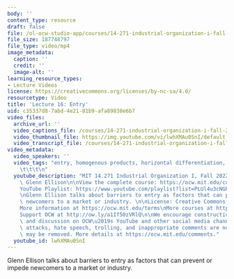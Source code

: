 ```yaml
---
body: ''
content_type: resource
draft: false
file: /ol-ocw-studio-app/courses/14-271-industrial-organization-i-fall-2022/14271-f22-lecture-16-multi-version-2_360p_16_9.mp4
file_size: 187748797
file_type: video/mp4
image_metadata:
  caption: ''
  credit: ''
  image-alt: ''
learning_resource_types:
- Lecture Videos
license: https://creativecommons.org/licenses/by-nc-sa/4.0/
resourcetype: Video
title: 'Lecture 16: Entry'
uid: c35337d8-7abd-4e21-81b9-afa89838e6b7
video_files:
  archive_url: ''
  video_captions_file: /courses/14-271-industrial-organization-i-fall-2022/13f9-5SytN2u1rqceau2bc9mMDKpLldi6_transcript.webvtt
  video_thumbnail_file: https://img.youtube.com/vi/lwhXMAu0SnI/default.jpg
  video_transcript_file: /courses/14-271-industrial-organization-i-fall-2022/13f9-5SytN2u1rqceau2bc9mMDKpLldi6_transcript.pdf
video_metadata:
  video_speakers: ''
  video_tags: "entry, homogenous products, horizontal differentiation, markets, barrier\t\
    \t\t\t\n"
  youtube_description: "MIT 14.271 Industrial Organization I, Fall 2022 \nInstructor:\
    \ Glenn Ellison\n\nView the complete course: https://ocw.mit.edu/courses/14-271-industrial-organization-i-fall-2022\n\
    YouTube Playlist: https://www.youtube.com/playlist?list=PLUl4u3cNGP62xkEY0YzLJSoquVBjPOl9S\n\
    \nGlenn Ellison talks about barriers to entry as factors that can prevent or impede\
    \ newcomers to a market or industry. \n\nLicense: Creative Commons BY-NC-SA\n\
    More information at https://ocw.mit.edu/terms\nMore courses at https://ocw.mit.edu\n\
    Support OCW at http://ow.ly/a1If50zVRlQ\n\nWe encourage constructive comments\
    \ and discussion on OCW\u2019s YouTube and other social media channels. Personal\
    \ attacks, hate speech, trolling, and inappropriate comments are not allowed and\
    \ may be removed. More details at https://ocw.mit.edu/comments."
  youtube_id: lwhXMAu0SnI
---
```

Glenn Ellison talks about barriers to entry as factors that can prevent or impede newcomers to a market or industry.